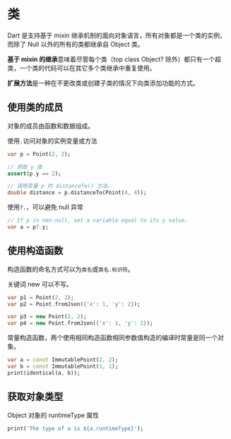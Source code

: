 # 类

Dart 是支持基于 mixin 继承机制的面向对象语言，所有对象都是一个类的实例，而除了 Null 以外的所有的类都继承自 Object 类。

**基于 mixin 的继承**意味着尽管每个类（top class Object? 除外）都只有一个超类，一个类的代码可以在其它多个类继承中重复使用。

**扩展方法**是一种在不更改类或创建子类的情况下向类添加功能的方式。

## 使用类的成员

对象的成员由函数和数据组成。

使用`.`访问对象的实例变量或方法

```dart
var p = Point(2, 2);

// 获取 y 值
assert(p.y == 2);

// 调用变量 p 的 distanceTo() 方法。
double distance = p.distanceTo(Point(4, 4));
```

使用`?.`，可以避免 null 异常

```dart
// If p is non-null, set a variable equal to its y value.
var a = p?.y;
```

## 使用构造函数

构造函数的命名方式可以为`类名`或`类名.标识符`。

关键词 new 可以不写。

```dart
var p1 = Point(2, 2);
var p2 = Point.fromJson({'x': 1, 'y': 2});

var p3 = new Point(2, 2);
var p4 = new Point.fromJson({'x': 1, 'y': 2});
```

常量构造函数，两个使用相同构造函数相同参数值构造的编译时常量是同一个对象。

```dart
var a = const ImmutablePoint(2, 2);
var b = const ImmutablePoint(1, 1);
print(identical(a, b));
```

## 获取对象类型

Object 对象的 runtimeType 属性

```dart
print('The type of a is ${a.runtimeType}');
```